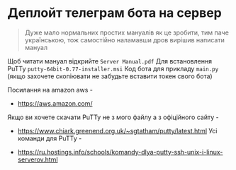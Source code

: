 # Деплойт телеграм бота на сервер
> Дуже мало нормальних простих мануалів як це зробити, тим паче українською, тож самостійно наламавши дров вирішив написати мануал

Щоб читати мануал відкрийте `Server Manual.pdf`
Для встановлення PuTTy `putty-64bit-0.77-installer.msi`
Код бота для прикладу `main.py` (якщо захочете скопіювати не забудьте вставити токен свого бота)

Посилання на amazon aws -
- https://aws.amazon.com/

Якщо ви хочете скачати PuTTy не з мого файлу а з офіційного сайту -
- https://www.chiark.greenend.org.uk/~sgtatham/putty/latest.html
Усі команди для PuTTy -

- https://ru.hostings.info/schools/komandy-dlya-putty-ssh-unix-i-linux-serverov.html
